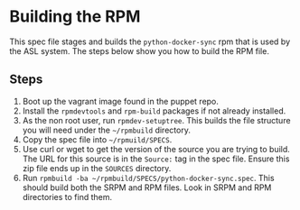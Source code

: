 # Building the RPM

This spec file stages and builds the `python-docker-sync` rpm that is used by the ASL system.  The steps below show you how to build the RPM file.

## Steps
1. Boot up the vagrant image found in the puppet repo.
2. Install the `rpmdevtools` and `rpm-build` packages if not already installed.
3. As the non root user, run `rpmdev-setuptree`.  This builds the file structure you will need under the `~/rpmbuild` directory.
4. Copy the spec file into `~/rpmuild/SPECS`.
5. Use curl or wget to get the version of the source you are trying to build.  The URL for this source is in the `Source:` tag in the spec file.  Ensure this zip file ends up in the `SOURCES` directory.
6. Run `rpmbuild -ba ~/rpmbuild/SPECS/python-docker-sync.spec`.  This should build both the SRPM and RPM files.  Look in SRPM and RPM directories to find them.
